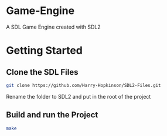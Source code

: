 # Game-Engine

A SDL Game Engine created with SDL2

# Getting Started

## Clone the SDL Files

```bash
git clone https://github.com/Harry-Hopkinson/SDL2-Files.git
```

Rename the folder to SDL2 and put in the root of the project

## Build and run the Project

```bash
make
```
